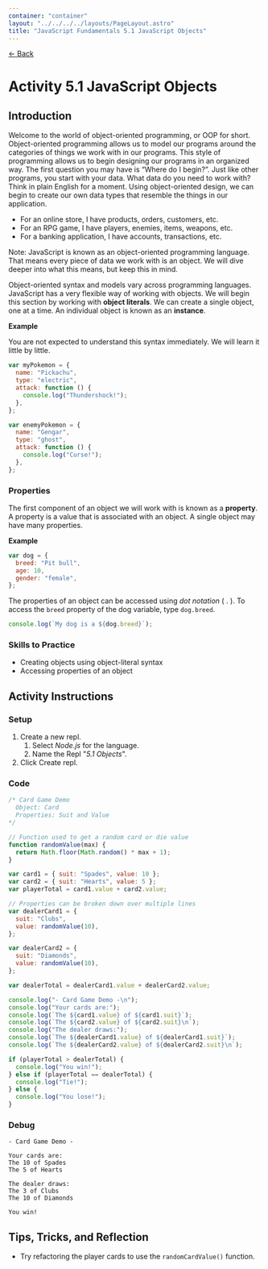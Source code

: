 ```yaml
---
container: "container"
layout: "../../../../layouts/PageLayout.astro"
title: "JavaScript Fundamentals 5.1 JavaScript Objects"
---
```


[← Back](../)

# Activity 5.1 JavaScript Objects

## Introduction

Welcome to the world of object-oriented programming, or OOP for short. Object-oriented programming allows us to model our programs around the categories of things we work with in our programs. This style of programming allows us to begin designing our programs in an organized way. The first question you may have is “Where do I begin?”. Just like other programs, you start with your data. What data do you need to work with? Think in plain English for a moment. Using object-oriented design, we can begin to create our own data types that resemble the things in our application.

- For an online store, I have products, orders, customers, etc.
- For an RPG game, I have players, enemies, items, weapons, etc.
- For a banking application, I have accounts, transactions, etc.

Note: JavaScript is known as an object-oriented programming language. That means every piece of data we work with is an object. We will dive deeper into what this means, but keep this in mind.

Object-oriented syntax and models vary across programming languages. JavaScript has a very flexible way of working with objects. We will begin this section by working with **object literals**. We can create a single object, one at a time. An individual object is known as an **instance**.

**Example**

You are not expected to understand this syntax immediately. We will learn it little by little.

```js
var myPokemon = {
  name: "Pickachu",
  type: "electric",
  attack: function () {
    console.log("Thundershock!");
  },
};

var enemyPokemon = {
  name: "Gengar",
  type: "ghost",
  attack: function () {
    console.log("Curse!");
  },
};
```

### Properties

The first component of an object we will work with is known as a **property**. A property is a value that is associated with an object. A single object may have many properties.

**Example**

```js
var dog = {
  breed: "Pit bull",
  age: 10,
  gender: "female",
};
```

The properties of an object can be accessed using _dot notation_ ( . ). To access the `breed` property of the dog variable, type `dog.breed`.

```js
console.log(`My dog is a ${dog.breed}`);
```

### Skills to Practice

- Creating objects using object-literal syntax
- Accessing properties of an object

## Activity Instructions

### Setup

1. Create a new repl.
   1. Select _Node.js_ for the language.
   2. Name the Repl "_5.1 Objects_".
2. Click Create repl.

### Code

```javascript
/* Card Game Demo
  Object: Card
  Properties: Suit and Value
*/

// Function used to get a random card or die value
function randomValue(max) {
  return Math.floor(Math.random() * max + 1);
}

var card1 = { suit: "Spades", value: 10 };
var card2 = { suit: "Hearts", value: 5 };
var playerTotal = card1.value + card2.value;

// Properties can be broken down over multiple lines
var dealerCard1 = {
  suit: "Clubs",
  value: randomValue(10),
};

var dealerCard2 = {
  suit: "Diamonds",
  value: randomValue(10),
};

var dealerTotal = dealerCard1.value + dealerCard2.value;

console.log("- Card Game Demo -\n");
console.log("Your cards are:");
console.log(`The ${card1.value} of ${card1.suit}`);
console.log(`The ${card2.value} of ${card2.suit}\n`);
console.log("The dealer draws:");
console.log(`The ${dealerCard1.value} of ${dealerCard1.suit}`);
console.log(`The ${dealerCard2.value} of ${dealerCard2.suit}\n`);

if (playerTotal > dealerTotal) {
  console.log("You win!");
} else if (playerTotal == dealerTotal) {
  console.log("Tie!");
} else {
  console.log("You lose!");
}
```

### Debug

```
- Card Game Demo -

Your cards are:
The 10 of Spades
The 5 of Hearts

The dealer draws:
The 3 of Clubs
The 10 of Diamonds

You win!
```

## Tips, Tricks, and Reflection

- Try refactoring the player cards to use the `randomCardValue()` function.
